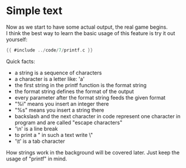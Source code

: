 # Simple text

Now as we start to have some actual output, the real game begins.  
I think the best way to learn the basic usage of this feature is try it out
yourself:  

```c
{{ #include ../code/7/printf.c }}
```

Quick facts:  

- a string is a sequence of characters
- a character is a letter like: 'a'
- the first string in the printf function is the format string
- the format string defines the format of the output
- every parameter after the format string feeds the given format
- "%i" means you insert an integer there
- "%s" means you insert a string there
- backslash and the next character in code represent one character in program
  and are called "escape characters"
- '\n' is a line break
- to print a " in such a text write \\"
- '\t' is a tab character

How strings work in the background will be covered later. Just keep the usage
of "printf" in mind.  
